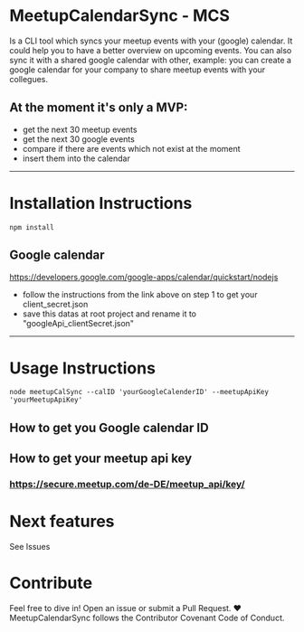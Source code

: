 # MeetupCalendarSync - MCS #

Is a CLI tool which syncs your meetup events with your (google) calendar.
It could help you to have a better overview on upcoming events.
You can also sync it with a shared google calendar with other,
example:
you can create a google calendar for  your company to share meetup events with your collegues.

## At the moment it's only a MVP: ##
* get the next 30 meetup events
* get the next 30 google events
* compare if there are events which not exist at the moment
* insert them into the calendar

---------------

# Installation Instructions #
```node
npm install
```

## Google calendar ##
https://developers.google.com/google-apps/calendar/quickstart/nodejs

* follow the instructions from the link above on step 1 to get your client_secret.json
* save this datas at root project and rename it to "googleApi_clientSecret.json"

---------------

# Usage Instructions #

```node
node meetupCalSync --calID 'yourGoogleCalenderID' --meetupApiKey 'yourMeetupApiKey'
```


## How to get you Google calendar ID ##



## How to get your meetup api key ##
### https://secure.meetup.com/de-DE/meetup_api/key/ ###







# Next features #
See Issues



# Contribute #
Feel free to dive in! Open an issue or submit a Pull Request. ❤️
MeetupCalendarSync follows the Contributor Covenant Code of Conduct.
